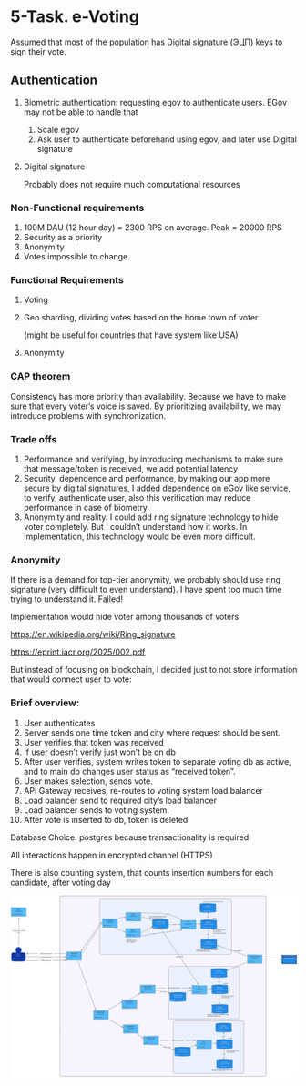 # 5-Task. e-Voting
Assumed that most of the population has Digital signature (ЭЦП) keys to sign their vote.

## Authentication

1.  Biometric authentication: requesting egov to authenticate users. EGov may not be able to handle that
    1. Scale egov
    2. Ask user to authenticate beforehand using egov, and later use Digital signature
2. Digital signature
    
    Probably does not require much computational resources
    

### Non-Functional requirements

1. 100M DAU (12 hour day) = 2300 RPS on average. Peak = 20000 RPS
2. Security as a priority
3. Anonymity
4. Votes impossible to change

### Functional Requirements

1. Voting
2. Geo sharding, dividing votes based on the home town of voter
    
    (might be useful for countries that have system like USA)
    
3. Anonymity

### CAP theorem

Consistency has more priority than availability. Because we have to make sure that every voter’s voice is saved. By prioritizing availability, we may introduce problems with synchronization.

### Trade offs

1. Performance and verifying, by introducing mechanisms to make sure that message/token is received, we add potential latency
2. Security, dependence and performance, by making our app more secure by digital signatures, I added dependence on eGov like service, to verify, authenticate user, also this verification may reduce performance in case of biometry.
3. Anonymity and reality. I could add ring signature technology to hide voter completely. But I couldn’t understand how it works. In implementation, this technology would be even more difficult.

### Anonymity

If there is a demand for top-tier anonymity, we probably should use ring signature (very difficult to even understand). I have spent too much time trying to understand it. Failed!

Implementation would hide voter among thousands of voters

https://en.wikipedia.org/wiki/Ring_signature

https://eprint.iacr.org/2025/002.pdf

But instead of focusing on blockchain, I decided just to not store information that would connect user to vote:

### Brief overview:

1. User authenticates
2. Server sends one time token and city where request should be sent. 
3. User verifies that token was received
4. If user doesn’t verify just won’t be on db
5. After user verifies, system writes token to separate voting db as active, and to main db changes user status as “received token”.
6. User makes selection, sends vote.
7. API Gateway receives, re-routes to voting system load balancer
8. Load balancer send to required city’s load balancer
9. Load balancer sends to voting system.
10. After vote is inserted to db, token is deleted

Database Choice: postgres because transactionality is required

All interactions happen in encrypted channel (HTTPS)

There is also counting system, that counts insertion numbers for each candidate, after voting day

![](e-voting.svg)